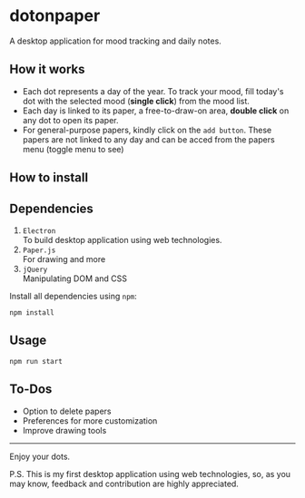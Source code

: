 # dotonpaper

A desktop application for mood tracking and daily notes. 

## How it works
- Each dot represents a day of the year. To track your mood, fill today's dot with the selected mood (**single click**) from the mood list. 
- Each day is linked to its paper, a free-to-draw-on area, **double click** on any dot to open its paper.
- For general-purpose papers, kindly click on the `add button`. These papers are not linked to any day and can be acced from the papers menu (toggle menu to see)
 

## How to install

## Dependencies

1. `Electron`  
To build desktop application using web technologies.
2. `Paper.js`   
For drawing and more
3. `jQuery`  
Manipulating DOM and CSS 


Install all dependencies using `npm`:
```
npm install
```

## Usage
```
npm run start
```

## To-Dos
- Option to delete papers
- Preferences for more customization
- Improve drawing tools
---

Enjoy your dots. 


P.S. This is my first desktop application using web technologies, so, as you may know, feedback and contribution are highly appreciated.  
